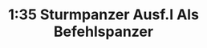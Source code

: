 ---
layout: product
title: "1:35 Sturmpanzer Ausf.I Als Befehlspanzer"
price: "9000" 
desc: "Maketa"
img_path: "/assets/img/DRA6819.webp"
brand: "Dragon"
available: false
special_offer: false
new: false
soon: false
cat: "010000"
subcat: "010600"
subsubcat: "0N/A"
sifra: "DRA6819"
popular: false
spec: false
---